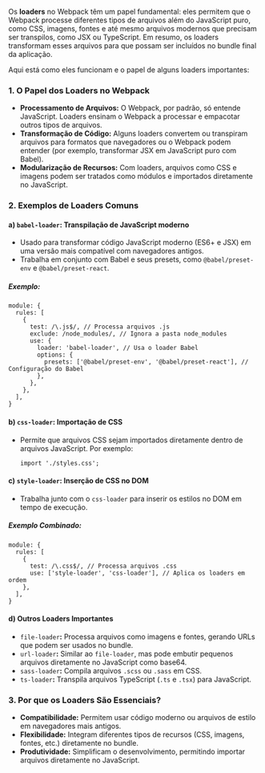 Os **loaders** no Webpack têm um papel fundamental: eles permitem que o Webpack processe diferentes tipos de arquivos além do JavaScript puro, como CSS, imagens, fontes e até mesmo arquivos modernos que precisam ser transpilos, como JSX ou TypeScript. Em resumo, os loaders transformam esses arquivos para que possam ser incluídos no bundle final da aplicação.

Aqui está como eles funcionam e o papel de alguns loaders importantes:

### **1. O Papel dos Loaders no Webpack**

- **Processamento de Arquivos:** O Webpack, por padrão, só entende JavaScript. Loaders ensinam o Webpack a processar e empacotar outros tipos de arquivos.
- **Transformação de Código:** Alguns loaders convertem ou transpiram arquivos para formatos que navegadores ou o Webpack podem entender (por exemplo, transformar JSX em JavaScript puro com Babel).
- **Modularização de Recursos:** Com loaders, arquivos como CSS e imagens podem ser tratados como módulos e importados diretamente no JavaScript.

### **2. Exemplos de Loaders Comuns**

#### **a)** `babel-loader`**: Transpilação de JavaScript moderno**

- Usado para transformar código JavaScript moderno (ES6+ e JSX) em uma versão mais compatível com navegadores antigos.
- Trabalha em conjunto com Babel e seus presets, como `@babel/preset-env` e `@babel/preset-react`.

##### **Exemplo:**

```
module: {
  rules: [
    {
      test: /\.js$/, // Processa arquivos .js
      exclude: /node_modules/, // Ignora a pasta node_modules
      use: {
        loader: 'babel-loader', // Usa o loader Babel
        options: {
          presets: ['@babel/preset-env', '@babel/preset-react'], // Configuração do Babel
        },
      },
    },
  ],
}
```

#### **b)** `css-loader`**: Importação de CSS**

- Permite que arquivos CSS sejam importados diretamente dentro de arquivos JavaScript. Por exemplo:

    ```
    import './styles.css';
    ```

#### **c)** `style-loader`**: Inserção de CSS no DOM**

- Trabalha junto com o `css-loader` para inserir os estilos no DOM em tempo de execução.

##### **Exemplo Combinado:**

```
module: {
  rules: [
    {
      test: /\.css$/, // Processa arquivos .css
      use: ['style-loader', 'css-loader'], // Aplica os loaders em ordem
    },
  ],
}
```

#### **d) Outros Loaders Importantes**

- `file-loader`**:** Processa arquivos como imagens e fontes, gerando URLs que podem ser usados no bundle.
- `url-loader`**:** Similar ao `file-loader`, mas pode embutir pequenos arquivos diretamente no JavaScript como base64.
- `sass-loader`**:** Compila arquivos `.scss` ou `.sass` em CSS.
- `ts-loader`**:** Transpila arquivos TypeScript (`.ts` e `.tsx`) para JavaScript.

### **3. Por que os Loaders São Essenciais?**

- **Compatibilidade:** Permitem usar código moderno ou arquivos de estilo em navegadores mais antigos.
- **Flexibilidade:** Integram diferentes tipos de recursos (CSS, imagens, fontes, etc.) diretamente no bundle.
- **Produtividade:** Simplificam o desenvolvimento, permitindo importar arquivos diretamente no JavaScript.


